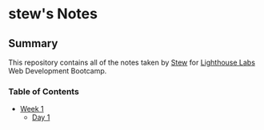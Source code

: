 # stew's Notes

## Summary

This repository contains all of the notes taken by [Stew](https://github.com/stewanoya/) for [Lighthouse Labs](https://www.lighthouselabs.ca/) Web Development Bootcamp.

### Table of Contents

* [Week 1](/Week_1)
  * [Day 1](/Week_1/Day_1)